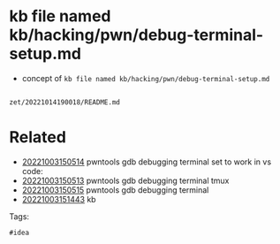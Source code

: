 # kb file named kb/hacking/pwn/debug-terminal-setup.md

- concept of `kb file named kb/hacking/pwn/debug-terminal-setup.md`

```
```

` zet/20221014190018/README.md `

# Related

- [20221003150514](/zet/20221003150514/README.md) pwntools gdb debugging terminal set to work in vs code:
- [20221003150513](/zet/20221003150513/README.md) pwntools gdb debugging terminal tmux
- [20221003150515](/zet/20221003150515/README.md) pwntools gdb debugging terminal
- [20221003151443](/zet/20221003151443/README.md) kb

Tags:

    #idea
